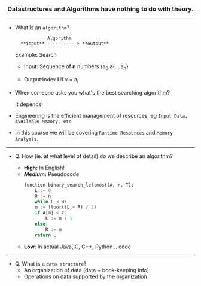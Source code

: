### <center>Datastructures and Algorithms have nothing to do with theory.</center>
---
* What is an `algorithm`?

			      Algorithm
		**input** -----------> **output**

	Example: Search

	* Input: Sequence of **n** numbers {a<sub>0</sub>,a<sub>1</sub>...,a<sub>n</sub>}

	* Output:Index **i** if x = a<sub>i</sub>

* When someone asks you what's the best searching algorithm?
	
	It depends!

* Engineering is the efficient management of resources. eg `Input Data, Available Memory, etc`

* In this course we will be covering `Runtime Resources` and `Memory Analysis`.

---

* Q. How (ie. at what level of detail) do we describe an algorithm?

	* **High:** In English!
	* ***Medium:*** Pseudocode
		```python
		function binary_search_leftmost(A, n, T):
		    L := 0
		    R := n
		    while L < R:
			m := floor((L + R) / 2)
			if A[m] < T:
			    L := m + 1
			else:
			    R := m
		    return L
		```
	* **Low**: In actual Java, C, C++, Python .. code
---

* Q. What is a `data structure`?
	* An organization of data (data + book-keeping info)
	* Operations on data supported by the organization
